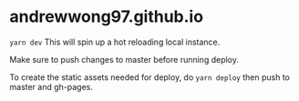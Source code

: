 # andrewwong97.github.io

`yarn dev` This will spin up a hot reloading local instance.

Make sure to push changes to master before running deploy.

To create the static assets needed for deploy, do `yarn deploy` then push to master and gh-pages.

